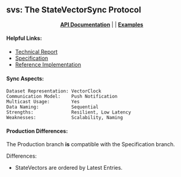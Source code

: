 ## svs: The StateVectorSync Protocol

<div align="center">

[**API Documentation**](https://pkg.go.dev/github.com/justincpresley/ndn-sync/pkg/svs) | | [**Examples**](/examples/svs/README.md)

</div>


#### Helpful Links:
* [Technical Report](https://named-data.net/wp-content/uploads/2021/07/ndn-0073-r2-SVS.pdf)
* [Specification](https://named-data.github.io/StateVectorSync/)
* [Reference Implementation](https://github.com/named-data/ndn-svs)


#### Sync Aspects:
```
Dataset Representation: VectorClock
Communication Model:    Push Notification
Multicast Usage:        Yes
Data Naming:            Sequential
Strengths:              Resilient, Low Latency
Weaknesses:             Scalability, Naming
```


#### Production Differences:
The Production branch **is** compatible with the Specification branch.

Differences:
* StateVectors are ordered by Latest Entries.

